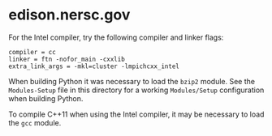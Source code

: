 edison.nersc.gov
================

For the Intel compiler, try the following compiler and linker flags:

    compiler = cc
    linker = ftn -nofor_main -cxxlib
    extra_link_args = -mkl=cluster -lmpichcxx_intel

When building Python it was necessary to load the `bzip2` module.
See the `Modules-Setup` file in this directory for a working
`Modules/Setup` configuration when building Python.

To compile C++11 when using the Intel compiler, it may be necessary
to load the `gcc` module.
